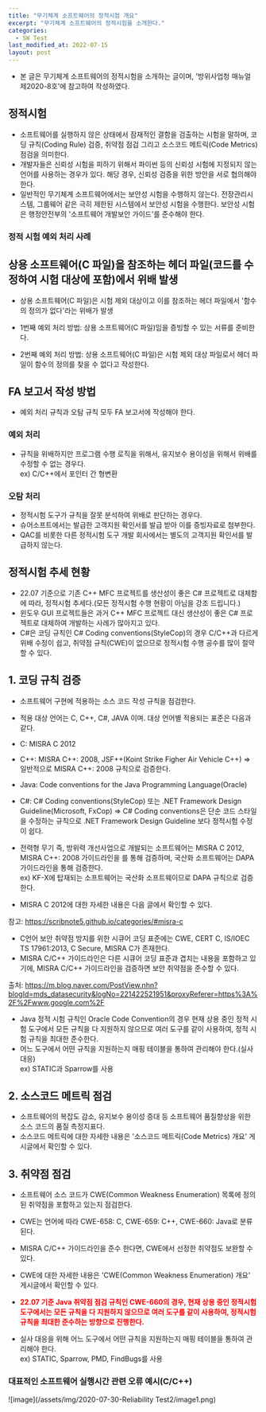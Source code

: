 ```yaml
---
title: "무기체계 소프트웨어의 정적시험 개요"
excerpt: "무기체계 소프트웨어의 정적시험을 소개한다."
categories:
  - SW Test
last_modified_at: 2022-07-15
layout: post
---
```

- 본 글은 무기체계 소프트웨어의 정적시험을 소개하는 글이며, '방위사업청 매뉴얼 제2020-8호'에 참고하여 작성하였다.


## 정적시험
- 소프트웨어를 실행하지 않은 상태에서 잠재적인 결함을 검출하는 시험을 말하며, 코딩 규칙(Coding Rule) 검증, 취약점 점검 그리고 소스코드 메트릭(Code Metrics) 점검을 의미한다.
- 개발자들은 신뢰성 시험을 피하기 위해서 파이썬 등의 신뢰성 시험에 지정되지 않는 언어를 사용하는 경우가 있다. 해당 경우, 신뢰성 검증을 위한 방안을 서로 협의해야 한다.
- 일반적인 무기체계 소프트웨어에서는 보안성 시험을 수행하지 않는다. 전장관리시스템, 그룹웨어 같은 극히 제한된 시스템에서 보안성 시험을 수행한다. 보안성 시험은 행정안전부의 '소프트웨어 개발보안 가이드'를 준수해야 한다.



### 정적 시험 예외 처리 사례


## 상용 소프트웨어(C 파일)을 참조하는 헤더 파일(코드를 수정하여 시험 대상에 포함)에서 위배 발생
- 상용 소프트웨어(C 파일)은 시험 제외 대상이고 이를 참조하는 헤더 파일에서 '함수의 정의가 없다'라는 위배가 발생

- 1번째 예외 처리 방법: 상용 소프트웨어(C 파일)임을 증빙할 수 있는 서류를 준비한다.
- 2번째 예외 처리 방법: 상용 소프트웨어(C 파일)은 시험 제외 대상 파일로서 헤더 파일이 함수의 정의를 찾을 수 없다고 작성한다.



## FA 보고서 작성 방법
- 예외 처리 규칙과 오탐 규칙 모두 FA 보고서에 작성해야 한다.


### 예외 처리
- 규칙을 위배하지만 프로그램 수행 로직을 위해서, 유지보수 용이성을 위해서 위배를 수정할 수 없는 경우다.<br>
ex) C/C++에서 포인터 간 형변환


### 오탐 처리
- 정적시험 도구가 규칙을 잘못 분석하여 위배로 판단하는 경우다.
- 슈어소프트에서는 발급한 고객지원 확인서를 발급 받아 이를 증빙자료로 첨부한다.
- QAC를 비롯한 다른 정적시험 도구 개발 회사에서는 별도의 고객지원 확인서를 발급하지 않는다. 



## 정적시험 추세 현황
- 22.07 기준으로 기존 C++ MFC 프로젝트를 생산성이 좋은 C# 프로젝트로 대체함에 따라, 정적시험 추세다.(모든 정적시험 수행 현황이 아님을 강조 드립니다.)
- 윈도우 GUI 프로젝트들은 과거 C++ MFC 프로젝트 대신 생산성이 좋은 C# 프로젝트로 대체하여 개발하는 사례가 많아지고 있다.
- C#은 코딩 규칙인 C# Coding conventions(StyleCop)의 경우 C/C++과 다르게 위배 수정이 쉽고, 취약점 규칙(CWE)이 없으므로 정적시험 수행 공수를 많이 절약 할 수 있다. 



## 1. 코딩 규칙 검증
- 소프트웨어 구현에 적용하는 소스 코드 작성 규칙을 점검한다.
- 적용 대상 언어는 C, C++, C#, JAVA 이며. 대상 언어별 적용되는 표준은 다음과 같다.
- C: MISRA C 2012
- C++: MISRA C++: 2008, JSF++(Koint Strike Figher Air Vehicle C++) => 일반적으로 MISRA C++: 2008 규칙으로 검증한다.
- Java: Code conventions for the Java Programming Language(Oracle)
- C#: C# Coding conventions(StyleCop) 또는 .NET Framework Design Guideline(Microsoft, FxCop) => C# Coding conventions은 단순 코드 스타일을 수정하는 규칙으로 .NET Framework Design Guideline 보다 정적시험 수정이 쉽다.

- 전력형 무기 즉, 방위력 개선사업으로 개발되는 소프트웨어는 MISRA C 2012, MISRA C++: 2008 가이드라인을 를 통해 검증하며, 국산화 소프트웨어는 DAPA 가이드라인을 통해 검증한다.<br>
ex) KF-X에 탑재되는 소프트웨어는 국산화 소프트웨이므로 DAPA 규칙으로 검증한다.

- MISRA C 2012에 대한 자세한 내용은 다음 글에서 확인할 수 있다.

참고: <https://scribnote5.github.io/categories/#misra-c>

- C언어 보안 취약점 방지를 위한 시큐어 코딩 표준에는 CWE, CERT C, IS/IOEC TS 17961:2013, C Secure, MISRA C가 존재한다.
- MISRA C/C++ 가이드라인은 다른 시큐어 코딩 표준과 겹치는 내용을 포함하고 있기에, MISRA C/C++ 가이드라인을 검증하면 보안 취약점을 준수할 수 있다. 

출처: <https://m.blog.naver.com/PostView.nhn?blogId=mds_datasecurity&logNo=221422521951&proxyReferer=https%3A%2F%2Fwww.google.com%2F>

- Java 정적 시험 규칙인 Oracle Code Convention의 경우 현재 상용 중인 정적 시험 도구에서 모든 규칙을 다 지원하지 않으므로 여러 도구를 같이 사용하여, 정적 시험 규칙을 최대한 준수한다.
- 어느 도구에서 어떤 규칙을 지원하는지 매핑 테이블을 통하여 관리해야 한다.(실사 대응)<br>
ex) STATIC과 Sparrow를 사용



## 2. 소스코드 메트릭 점검
- 소프트웨어의 복잡도 감소, 유지보수 용이성 증대 등 소프트웨어 품질향상을 위한 소스 코드의 품질 측정지표다.
- 소스코드 메트릭에 대한 자세한 내용은 '소스코드 메트릭(Code Metrics) 개요' 게시글에서 확인할 수 있다. 



## 3. 취약점 점검
- 소프트웨어 소스 코드가 CWE(Common Weakness Enumeration) 목록에 정의된 취약점을 포함하고 있는지 점검한다. 
- CWE는 언어에 따라 CWE-658: C, CWE-659: C++, CWE-660: Java로 분류된다.
- MISRA C/C++ 가이드라인을 준수 한다면, CWE에서 선정한 취약점도 보완할 수 있다. 
- CWE에 대한 자세한 내용은 'CWE(Common Weakness Enumeration) 개요' 게시글에서 확인할 수 있다.

 - <span style="color:red; font-weight: bold">22.07 기준 Java 취약점 점검 규칙인 CWE-660의 경우, 현재 상용 중인 정적시험 도구에서는 모든 규칙을 다 지원하지 않으므로 여러 도구를 같이 사용하여, 정적시험 규칙을 최대한 준수하는 방향으로 진행한다.</span>
- 실사 대응을 위해 어느 도구에서 어떤 규칙을 지원하는지 매핑 테이블을 통하여 관리해야 한다.<br>
ex) STATIC, Sparrow, PMD, FindBugs를 사용


### 대표적인 소프트웨어 실행시간 관련 오류 예시(C/C++)

![image](/assets/img/2020-07-30-Reliability Test2/image1.png)